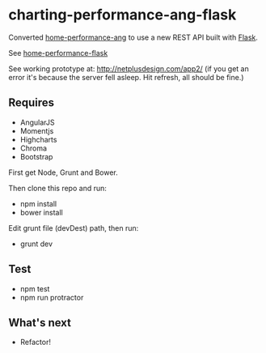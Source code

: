 # charting-performance-ang-flask

Converted [home-performance-ang](https://github.com/netplusdesign/home-performance-ang) to use a new REST API built with [Flask](http://flask.pocoo.org). 

See [home-performance-flask](https://github.com/netplusdesign/home-performance-flask)

See working prototype at: http://netplusdesign.com/app2/  (if you get an error it's because the server fell asleep. Hit refresh, all should be fine.)

## Requires

* AngularJS
* Momentjs
* Highcharts
* Chroma
* Bootstrap

First get Node, Grunt and Bower.

Then clone this repo and run:

* npm install
* bower install

Edit grunt file (devDest) path, then run:

* grunt dev

## Test

* npm test
* npm run protractor

## What's next

* Refactor!